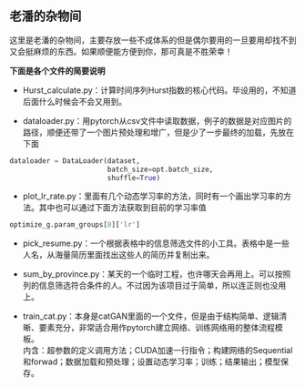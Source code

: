 <kbd>老潘的杂物间</kbd>  
---
这里是老潘的杂物间，主要存放一些不成体系的但是偶尔要用的一旦要用却找不到又会挺麻烦的东西。如果顺便能方便到你，那可真是不胜荣幸！  


**下面是各个文件的简要说明**  
  
* Hurst_calculate.py：计算时间序列Hurst指数的核心代码。毕设用的，不知道后面什么时候会不会又用到。
  
* dataloader.py：用pytorch从csv文件中读取数据，例子的数据是对应图片的路径，顺便还带了一个图片预处理和增广，但是少了一步最终的加载，先放在下面
```python
dataloader = DataLoader(dataset,
                        batch_size=opt.batch_size,
                        shuffle=True)
```

* plot_lr_rate.py：里面有几个动态学习率的方法，同时有一个画出学习率的方法。其中也可以通过下面方法获取到目前的学习率值
```python
optimize_g.param_groups[0]['lr']
```

* pick_resume.py：一个根据表格中的信息筛选文件的小工具。表格中是一些人名，从海量简历里面找出这些人的简历并复制出来。

* sum_by_province.py：某天的一个临时工程，也许哪天会再用上。可以按照列的信息筛选符合条件的人。不过因为该项目过于简单，所以连正则也没用上。

* train_cat.py：本身是catGAN里面的一个文件，但是由于结构简单、逻辑清晰、要素充分，非常适合用作pytorch建立网络、训练网络用的整体流程模板。  
内含：超参数的定义调用方法；CUDA加速一行指令；构建网络的Sequential和forwad；数据加载和预处理；设置动态学习率；训练；结果输出；模型保存。
